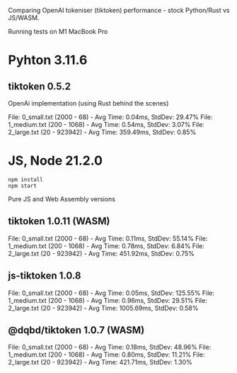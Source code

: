Comparing OpenAI tokeniser (tiktoken) performance - stock Python/Rust vs JS/WASM. 

Running tests on M1 MacBook Pro

# Pyhton 3.11.6

## tiktoken 0.5.2

OpenAi implementation (using Rust behind the scenes)

File: 0_small.txt (2000 - 68) - Avg Time: 0.04ms, StdDev: 29.47%
File: 1_medium.txt (200 - 1068) - Avg Time: 0.54ms, StdDev: 3.07%
File: 2_large.txt (20 - 923942) - Avg Time: 359.49ms, StdDev: 0.85%

# JS, Node 21.2.0

```
npm install
npm start
```

Pure JS and Web Assembly versions

## tiktoken 1.0.11 (WASM)

File: 0_small.txt (2000 - 68) - Avg Time: 0.11ms, StdDev: 55.14%
File: 1_medium.txt (200 - 1068) - Avg Time: 0.78ms, StdDev: 6.84%
File: 2_large.txt (20 - 923942) - Avg Time: 451.92ms, StdDev: 0.75%

## js-tiktoken 1.0.8

File: 0_small.txt (2000 - 68) - Avg Time: 0.05ms, StdDev: 125.55%
File: 1_medium.txt (200 - 1068) - Avg Time: 0.96ms, StdDev: 29.51%
File: 2_large.txt (20 - 923942) - Avg Time: 1005.69ms, StdDev: 0.58%

## @dqbd/tiktoken 1.0.7 (WASM)

File: 0_small.txt (2000 - 68) - Avg Time: 0.18ms, StdDev: 48.96%
File: 1_medium.txt (200 - 1068) - Avg Time: 0.80ms, StdDev: 11.21%
File: 2_large.txt (20 - 923942) - Avg Time: 421.71ms, StdDev: 1.30%

